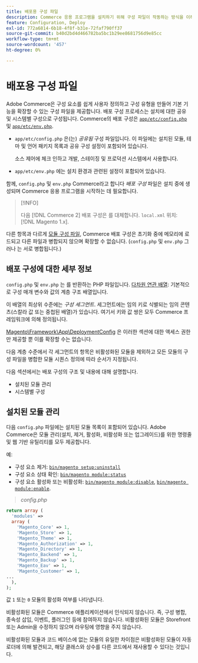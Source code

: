 ```yaml
---
title: 배포용 구성 파일
description: Commerce 응용 프로그램을 설치하기 위해 구성 파일이 작동하는 방식을 이해합니다.
feature: Configuration, Deploy
exl-id: 772a6814-6b18-4f8f-b31e-72faf790ff37
source-git-commit: b40d2bd4d466782ba5bc1b29ee8681756d9e85cc
workflow-type: tm+mt
source-wordcount: '457'
ht-degree: 0%

---
```


# 배포용 구성 파일

Adobe Commerce은 구성 요소를 쉽게 사용자 정의하고 구성 유형을 만들어 기본 기능을 확장할 수 있는 구성 파일을 제공합니다. 배포 구성 프로세스는 설치에 대한 공유 및 시스템별 구성으로 구성됩니다. Commerce의 배포 구성은 [`app/etc/config.php`](../reference/config-reference-configphp.md) 및 [`app/etc/env.php`](../reference/config-reference-envphp.md).

- `app/etc/config.php` 은(는) _공유됨_ 구성 파일입니다.
이 파일에는 설치된 모듈, 테마 및 언어 패키지 목록과 공유 구성 설정이 포함되어 있습니다.

  소스 제어에 체크 인하고 개발, 스테이징 및 프로덕션 시스템에서 사용합니다.

- `app/etc/env.php` 에는 설치 환경과 관련된 설정이 포함되어 있습니다.

함께, `config.php` 및 `env.php` Commerce라고 합니다 _배포 구성_ 파일은 설치 중에 생성되며 Commerce 응용 프로그램을 시작하는 데 필요합니다.

>[!INFO]
>
>다음 [!DNL Commerce 2] 배포 구성은 를 대체합니다. `local.xml` 위치: [!DNL Magento 1.x].

다른 항목과 다르게 [모듈 구성 파일](../reference/module-files.md), Commerce 배포 구성은 초기화 중에 메모리에 로드되고 다른 파일과 병합되지 않으며 확장할 수 없습니다. (`config.php` 및 `env.php` 그러나 는 서로 병합됩니다.)

## 배포 구성에 대한 세부 정보

`config.php` 및 `env.php` 는 를 반환하는 PHP 파일입니다. [다차원 연관 배열](https://www.w3schools.com:443/php/php_arrays.asp): 기본적으로 구성 매개 변수와 값의 계층 구조 배열입니다.

이 배열의 최상위 수준에는 _구성 세그먼트_. 세그먼트에는 임의 키로 식별되는 임의 콘텐츠(스칼라 값 또는 중첩된 배열)가 있습니다. 여기서 키와 값 쌍은 모두 Commerce 프레임워크에 의해 정의됩니다.

[Magento\Framework\App\DeploymentConfig](https://github.com/magento/magento2/blob/2.4/lib/internal/Magento/Framework/App/DeploymentConfig.php) 은 이러한 섹션에 대한 액세스 권한만 제공할 뿐 이를 확장할 수는 없습니다.

다음 계층 수준에서 각 세그먼트의 항목은 비활성화된 모듈을 제외하고 모든 모듈의 구성 파일을 병합한 모듈 시퀀스 정의에 따라 순서가 지정됩니다.

다음 섹션에서는 배포 구성의 구조 및 내용에 대해 설명합니다.

- 설치된 모듈 관리
- 시스템별 구성

## 설치된 모듈 관리

다음 `config.php` 파일에는 설치된 모듈 목록이 포함되어 있습니다. Adobe Commerce은 모듈 관리(설치, 제거, 활성화, 비활성화 또는 업그레이드)를 위한 명령줄 및 웹 기반 유틸리티를 모두 제공합니다.

예:

- 구성 요소 제거: [`bin/magento setup:uninstall`](../../installation/tutorials/uninstall-modules.md)
- 구성 요소 상태 확인: [`bin/magento module:status`](https://devdocs.magento.com/guides/v2.4/reference/cli/magento.html#modulestatus)
- 구성 요소 활성화 또는 비활성화: [`bin/magento module:disable`](../../installation/tutorials/manage-modules.md), [`bin/magento module:enable`](../../installation/tutorials/manage-modules.md).

> _config.php_

```php
return array (
  'modules' =>
  array (
    'Magento_Core' => 1,
    'Magento_Store' => 1,
    'Magento_Theme' => 1,
    'Magento_Authorization' => 1,
    'Magento_Directory' => 1,
    'Magento_Backend' => 1,
    'Magento_Backup' => 1,
    'Magento_Eav' => 1,
    'Magento_Customer' => 1,
...
  ),
);
```

값 `1` 또는 `0` 모듈의 활성화 여부를 나타냅니다.

비활성화된 모듈은 Commerce 애플리케이션에서 인식되지 않습니다. 즉, 구성 병합, 종속성 삽입, 이벤트, 플러그인 등에 참여하지 않습니다. 비활성화된 모듈은 Storefront 또는 Admin을 수정하지 않으며 라우팅에 영향을 주지 않습니다.

비활성화된 모듈과 코드 베이스에 없는 모듈의 유일한 차이점은 비활성화된 모듈이 자동 로더에 의해 발견되고, 해당 클래스와 상수를 다른 코드에서 재사용할 수 있다는 것입니다.
